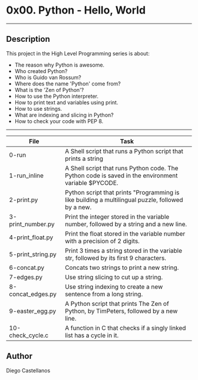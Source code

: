 # 0x00. Python - Hello, World
---
## Description

This project in the High Level Programming series is about:
* The reason why Python is awesome.
* Who created Python?
* Who is Guido van Rossum?
* Where does the name 'Python' come from?
* What is the 'Zen of Python'?
* How to use the Python interpreter.
* How to print text and variables using print.
* How to use strings.
* What are indexing and slicing in Python?
* How to check your code with PEP 8.

---
File|Task
---|---
0-run | A Shell script that runs a Python script that prints a string
1-run_inline | A Shell script that runs Python code. The Python code is saved in the environment variable $PYCODE.
2-print.py | Python script that prints \"Programming is like building a multilingual puzzle, followed by a new.
3-print_number.py | Print the integer stored in the variable number, followed by a string and a new line.
4-print_float.py | Print the float stored in the variable number with a precision of 2 digits.
5-print_string.py | Print 3 times a string stored in the variable str, followed by its first 9 characters.
6-concat.py | Concats two strings to print a new string.
7-edges.py | Use string slicing to cut up a string.
8-concat_edges.py | Use string indexing to create a new sentence from a long string.
9-easter_egg.py | A Python script that prints The Zen of Python, by TimPeters, followed by a new line.
10-check_cycle.c | A function in C that checks if a singly linked list has a cycle in it.

## Author
Diego Castellanos
